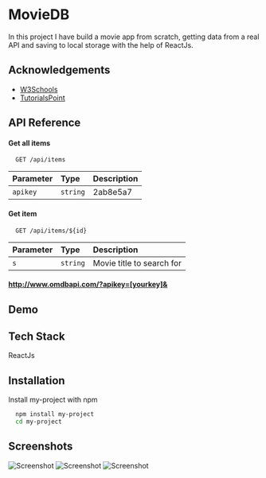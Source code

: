 
# MovieDB

In this project I have build a movie app from scratch, getting data from a real API and saving to local storage with the help of ReactJs.


## Acknowledgements

 - [W3Schools](https://www.w3schools.com/REACT/DEFAULT.ASP)
 - [TutorialsPoint](https://www.tutorialspoint.com)
 


## API Reference

#### Get all items

```http 
  GET /api/items
```

| Parameter | Type     | Description                |
| :-------- | :------- | :------------------------- |
| `apikey` | `string` | 2ab8e5a7 |

#### Get item

```http
  GET /api/items/${id}
```

| Parameter | Type     | Description                       |
| :-------- | :------- | :-------------------------------- |
| `s`      | `string` |  Movie title to search for 

#### http://www.omdbapi.com/?apikey=[yourkey]&




## Demo




## Tech Stack

ReactJs




## Installation

Install my-project with npm

```bash
  npm install my-project
  cd my-project
```
    
## Screenshots

![Screenshot](https://user-images.githubusercontent.com/59232727/142997384-c4ba2e10-e698-4b87-a152-74c0d2f05f6a.png)
![Screenshot](https://user-images.githubusercontent.com/59232727/142997732-3d57bd59-95ef-429f-a0d7-5e28a59b05e8.png)
![Screenshot](https://user-images.githubusercontent.com/59232727/142997732-3d57bd59-95ef-429f-a0d7-5e28a59b05e8.png)


